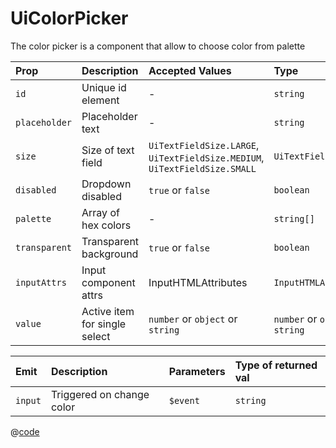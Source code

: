 # UiColorPicker

The color picker is a component that allow to choose color from palette

| Prop          | Description                   | Accepted Values                                                            | Type                             | Default                 | Required |
| :------------ | :---------------------------- | :------------------------------------------------------------------------- | :------------------------------- | :---------------------- | :------- |
| `id`          | Unique id element             | -                                                                          | `string`                         | -                       | `true`   |
| `placeholder` | Placeholder text              | -                                                                          | `string`                         | -                       | `false`  |
| `size`        | Size of text field            | `UiTextFieldSize.LARGE`, `UiTextFieldSize.MEDIUM`, `UiTextFieldSize.SMALL` | `UiTextFieldSize`                | `UiTextFieldSize.LARGE` | `false`  |
| `disabled`    | Dropdown disabled             | `true` or `false`                                                          | `boolean`                        | `false`                 | `false`  |
| `palette`     | Array of hex colors           | -                                                                          | `string[]`                       | `[]`                    | `false`  |
| `transparent` | Transparent background        | `true` or `false`                                                          | `boolean`                        | `false`                 | `false`  |
| `inputAttrs`  | Input component attrs         | InputHTMLAttributes                                                        | `InputHTMLAttributes`            | `() => {}`              | `false`  |
| `value`       | Active item for single select | `number` or `object` or `string`                                           | `number` or `object` or `string` | ``                      | `false`  |

| Emit    | Description               | Parameters | Type of returned val |
| :------ | :------------------------ | :--------- | :------------------- |
| `input` | Triggered on change color | `$event`   | `string`             |

<DemoUiColorPicker />

<script setup>
import DemoUiColorPicker from '~/components/demo/DemoUiColorPicker.vue';
</script>

@[code](~/components/demo/DemoUiColorPicker.vue)
